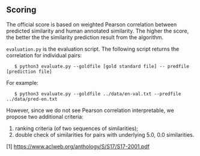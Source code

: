 Scoring
-------

The official score is based on weighted Pearson correlation between predicted similarity and human annotated similarity. The higher the score, the better the the similarity prediction result from the algorithm.

`evaluation.py` is the evaluation script. The following script returns the correlation for individual pairs:


       $ python3 evaluate.py --goldfile [gold standard file] -- predfile [prediction file]
       
For example:

       $ python3 evaluate.py --goldfile ../data/en-val.txt --predfile ../data/pred-en.txt


However, since we do not see Pearson correlation interpretable, we propose two additional criteria:
1. ranking criteria (of two sequences of similarities);
2. double check of similarities for pairs with underlying 5.0, 0.0 similarities.



[1] <https://www.aclweb.org/anthology/S/S17/S17-2001.pdf>